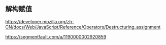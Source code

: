 ## 解构赋值

https://developer.mozilla.org/zh-CN/docs/Web/JavaScript/Reference/Operators/Destructuring_assignment



https://segmentfault.com/a/1190000002920859